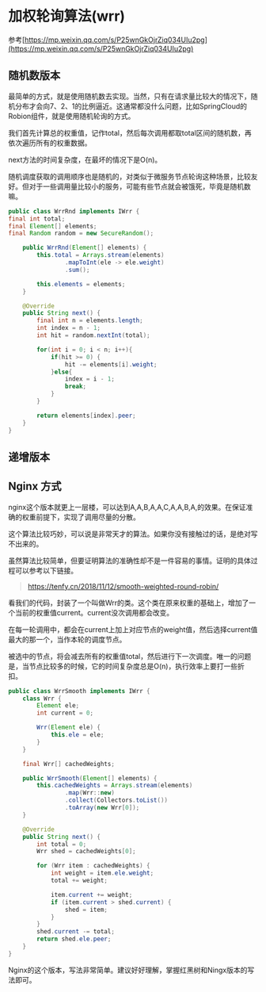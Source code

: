 # 加权轮询算法(wrr)

参考[https://mp.weixin.qq.com/s/P25wnGkOjrZiq034UIu2pg](https://mp.weixin.qq.com/s/P25wnGkOjrZiq034UIu2pg)

## 随机数版本

最简单的方式，就是使用随机数去实现。当然，只有在请求量比较大的情况下，随机分布才会向7、2、1的比例逼近。这通常都没什么问题，比如SpringCloud的Robion组件，就是使用随机轮询的方式。

我们首先计算总的权重值，记作total，然后每次调用都取total区间的随机数，再依次遍历所有的权重数据。

next方法的时间复杂度，在最坏的情况下是O(n)。

随机调度获取的调用顺序也是随机的，对类似于微服务节点轮询这种场景，比较友好。但对于一些调用量比较小的服务，可能有些节点就会被饿死，毕竟是随机数嘛。

```java
public class WrrRnd implements IWrr {
final int total;
final Element[] elements;
final Random random = new SecureRandom();

    public WrrRnd(Element[] elements) {
        this.total = Arrays.stream(elements)
                .mapToInt(ele -> ele.weight)
                .sum();

        this.elements = elements;
    }

    @Override
    public String next() {
        final int n = elements.length;
        int index = n - 1;
        int hit = random.nextInt(total);

        for(int i = 0; i < n; i++){
            if(hit >= 0) {
                hit -= elements[i].weight;
            }else{
                index = i - 1;
                break;
            }
        }

        return elements[index].peer;
    }
}
```
## 递增版本

## Nginx 方式

nginx这个版本就更上一层楼，可以达到A,A,B,A,A,C,A,A,B,A,的效果。在保证准确的权重前提下，实现了调用尽量的分散。

这个算法比较巧妙，可以说是非常天才的算法。如果你没有接触过的话，是绝对写不出来的。

虽然算法比较简单，但要证明算法的准确性却不是一件容易的事情。证明的具体过程可以参考以下链接。

> https://tenfy.cn/2018/11/12/smooth-weighted-round-robin/

看我们的代码，封装了一个叫做Wrr的类。这个类在原来权重的基础上，增加了一个当前的权重值current。current没次调用都会改变。

在每一轮调用中，都会在current上加上对应节点的weight值，然后选择current值最大的那一个，当作本轮的调度节点。

被选中的节点，将会减去所有的权重值total，然后进行下一次调度。唯一的问题是，当节点比较多的时候，它的时间复杂度总是O(n)，执行效率上要打一些折扣。

```java
public class WrrSmooth implements IWrr {
    class Wrr {
        Element ele;
        int current = 0;

        Wrr(Element ele) {
            this.ele = ele;
        }
    }

    final Wrr[] cachedWeights;

    public WrrSmooth(Element[] elements) {
        this.cachedWeights = Arrays.stream(elements)
                .map(Wrr::new)
                .collect(Collectors.toList())
                .toArray(new Wrr[0]);
    }

    @Override
    public String next() {
        int total = 0;
        Wrr shed = cachedWeights[0];

        for (Wrr item : cachedWeights) {
            int weight = item.ele.weight;
            total += weight;

            item.current += weight;
            if (item.current > shed.current) {
                shed = item;
            }
        }
        shed.current -= total;
        return shed.ele.peer;
    }
}
```

Nginx的这个版本，写法非常简单。建议好好理解，掌握红黑树和Ningx版本的写法即可。